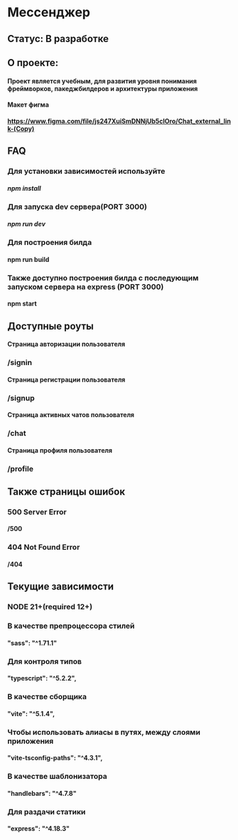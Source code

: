 # Мессенджер

## Статус: В разработке

## О проекте:

#### Проект является учебным, для развития уровня понимания фреймворков, пакеджбилдеров и архитектуры приложения

#### Макет фигма

#### https://www.figma.com/file/js247XuiSmDNNjUb5clOro/Chat_external_link-(Copy)

## FAQ

### Для установки зависимостей используйте

##### npm install

### Для запуска dev сервера(PORT 3000)

##### npm run dev

### Для построения билда

#### npm run build

### Также доступно построения билда с последующим запуском сервера на express (PORT 3000)

#### npm start

## Доступные роуты

#### Страница авторизации пользователя

### /signin

#### Страница регистрации пользователя

### /signup

#### Страница активных чатов пользователя

### /chat

#### Страница профиля пользователя

### /profile

## Также страницы ошибок

### 500 Server Error

#### /500

### 404 Not Found Error

#### /404

## Текущие зависимости

### NODE 21+(required 12+)

### В качестве препроцессора стилей

#### "sass": "^1.71.1"

### Для контроля типов

#### "typescript": "^5.2.2",

### В качестве сборщика

#### "vite": "^5.1.4",

### Чтобы использовать алиасы в путях, между слоями приложения

#### "vite-tsconfig-paths": "^4.3.1",

### В качестве шаблонизатора

#### "handlebars": "^4.7.8"

### Для раздачи статики

#### "express": "^4.18.3"
